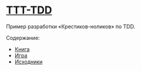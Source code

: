 # [TTT-TDD](http://bespoyasov.ru/ttt-tdd/)

Пример разработки «Крестиков-ноликов» по TDD.

Содержание:
- [Книга](https://bespoyasov.ru/ttt-tdd/)
- [Игра](https://bespoyasov.ru/ttt-tdd/game/)
- [Исходники](https://github.com/bespoyasov/ttt-tdd/tree/master/game)
